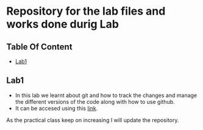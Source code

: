 # Repository for the lab files and works done durig Lab

## Table Of Content
- [Lab1](#lab1)


## Lab1
- In this lab we learnt about git and how to track the changes and manage the different versions of the code along with how to use github.
- It can be accesed using this [link](https://github.com/arbinthaku5/dotnet-lab/tree/master/lab1).

As the practical class keep on increasing I will update the repository.
